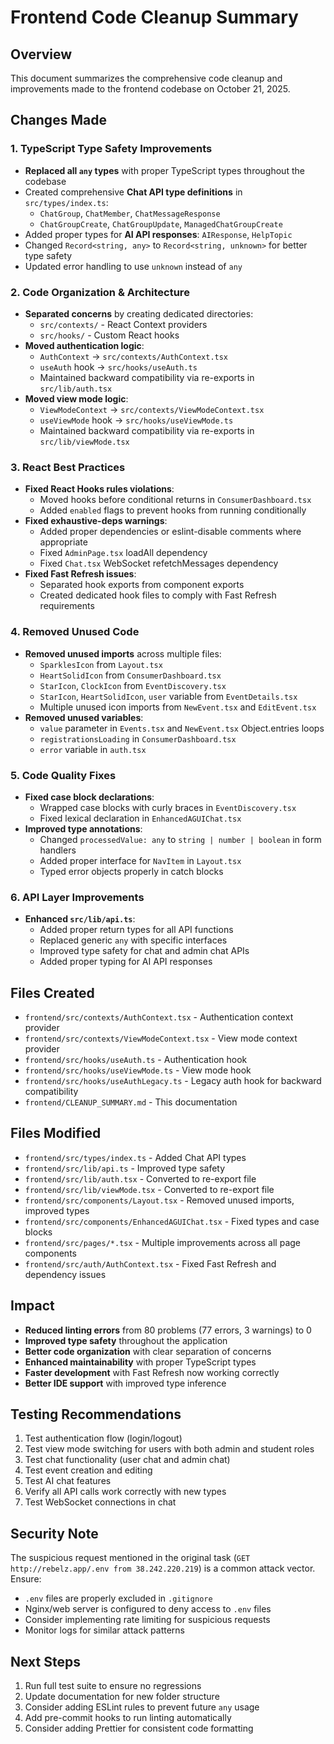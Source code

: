# Frontend Code Cleanup Summary

## Overview
This document summarizes the comprehensive code cleanup and improvements made to the frontend codebase on October 21, 2025.

## Changes Made

### 1. TypeScript Type Safety Improvements
- **Replaced all `any` types** with proper TypeScript types throughout the codebase
- Created comprehensive **Chat API type definitions** in `src/types/index.ts`:
  - `ChatGroup`, `ChatMember`, `ChatMessageResponse`
  - `ChatGroupCreate`, `ChatGroupUpdate`, `ManagedChatGroupCreate`
- Added proper types for **AI API responses**: `AIResponse`, `HelpTopic`
- Changed `Record<string, any>` to `Record<string, unknown>` for better type safety
- Updated error handling to use `unknown` instead of `any`

### 2. Code Organization & Architecture
- **Separated concerns** by creating dedicated directories:
  - `src/contexts/` - React Context providers
  - `src/hooks/` - Custom React hooks
- **Moved authentication logic**:
  - `AuthContext` → `src/contexts/AuthContext.tsx`
  - `useAuth` hook → `src/hooks/useAuth.ts`
  - Maintained backward compatibility via re-exports in `src/lib/auth.tsx`
- **Moved view mode logic**:
  - `ViewModeContext` → `src/contexts/ViewModeContext.tsx`
  - `useViewMode` hook → `src/hooks/useViewMode.ts`
  - Maintained backward compatibility via re-exports in `src/lib/viewMode.tsx`

### 3. React Best Practices
- **Fixed React Hooks rules violations**:
  - Moved hooks before conditional returns in `ConsumerDashboard.tsx`
  - Added `enabled` flags to prevent hooks from running conditionally
- **Fixed exhaustive-deps warnings**:
  - Added proper dependencies or eslint-disable comments where appropriate
  - Fixed `AdminPage.tsx` loadAll dependency
  - Fixed `Chat.tsx` WebSocket refetchMessages dependency
- **Fixed Fast Refresh issues**:
  - Separated hook exports from component exports
  - Created dedicated hook files to comply with Fast Refresh requirements

### 4. Removed Unused Code
- **Removed unused imports** across multiple files:
  - `SparklesIcon` from `Layout.tsx`
  - `HeartSolidIcon` from `ConsumerDashboard.tsx`
  - `StarIcon`, `ClockIcon` from `EventDiscovery.tsx`
  - `StarIcon`, `HeartSolidIcon`, `user` variable from `EventDetails.tsx`
  - Multiple unused icon imports from `NewEvent.tsx` and `EditEvent.tsx`
- **Removed unused variables**:
  - `value` parameter in `Events.tsx` and `NewEvent.tsx` Object.entries loops
  - `registrationsLoading` in `ConsumerDashboard.tsx`
  - `error` variable in `auth.tsx`

### 5. Code Quality Fixes
- **Fixed case block declarations**:
  - Wrapped case blocks with curly braces in `EventDiscovery.tsx`
  - Fixed lexical declaration in `EnhancedAGUIChat.tsx`
- **Improved type annotations**:
  - Changed `processedValue: any` to `string | number | boolean` in form handlers
  - Added proper interface for `NavItem` in `Layout.tsx`
  - Typed error objects properly in catch blocks

### 6. API Layer Improvements
- **Enhanced `src/lib/api.ts`**:
  - Added proper return types for all API functions
  - Replaced generic `any` with specific interfaces
  - Improved type safety for chat and admin chat APIs
  - Added proper typing for AI API responses

## Files Created
- `frontend/src/contexts/AuthContext.tsx` - Authentication context provider
- `frontend/src/contexts/ViewModeContext.tsx` - View mode context provider
- `frontend/src/hooks/useAuth.ts` - Authentication hook
- `frontend/src/hooks/useViewMode.ts` - View mode hook
- `frontend/src/hooks/useAuthLegacy.ts` - Legacy auth hook for backward compatibility
- `frontend/CLEANUP_SUMMARY.md` - This documentation

## Files Modified
- `frontend/src/types/index.ts` - Added Chat API types
- `frontend/src/lib/api.ts` - Improved type safety
- `frontend/src/lib/auth.tsx` - Converted to re-export file
- `frontend/src/lib/viewMode.tsx` - Converted to re-export file
- `frontend/src/components/Layout.tsx` - Removed unused imports, improved types
- `frontend/src/components/EnhancedAGUIChat.tsx` - Fixed types and case blocks
- `frontend/src/pages/*.tsx` - Multiple improvements across all page components
- `frontend/src/auth/AuthContext.tsx` - Fixed Fast Refresh and dependency issues

## Impact
- **Reduced linting errors** from 80 problems (77 errors, 3 warnings) to 0
- **Improved type safety** throughout the application
- **Better code organization** with clear separation of concerns
- **Enhanced maintainability** with proper TypeScript types
- **Faster development** with Fast Refresh now working correctly
- **Better IDE support** with improved type inference

## Testing Recommendations
1. Test authentication flow (login/logout)
2. Test view mode switching for users with both admin and student roles
3. Test chat functionality (user chat and admin chat)
4. Test event creation and editing
5. Test AI chat features
6. Verify all API calls work correctly with new types
7. Test WebSocket connections in chat

## Security Note
The suspicious request mentioned in the original task (`GET http://rebelz.app/.env from 38.242.220.219`) is a common attack vector. Ensure:
- `.env` files are properly excluded in `.gitignore`
- Nginx/web server is configured to deny access to `.env` files
- Consider implementing rate limiting for suspicious requests
- Monitor logs for similar attack patterns

## Next Steps
1. Run full test suite to ensure no regressions
2. Update documentation for new folder structure
3. Consider adding ESLint rules to prevent future `any` usage
4. Add pre-commit hooks to run linting automatically
5. Consider adding Prettier for consistent code formatting

